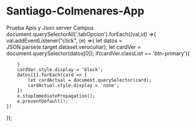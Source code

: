 # Santiago-Colmenares-App
Prueba Apis y Json server Campus
document.querySelectorAll('.tabOpcion').forEach((val,id) =>{
    val.addEventListener("click", (e) =>{
        let datos = JSON.parse(e.target.dataset.verocultar);
        let cardVer = document.querySelector(datos[0]);
        if(cardVer.classList == 'btn-primary'){


        }
        cardVer.style.display = 'block';
        datos[1].forEach(card => {
            let cardActual = document.querySelector(card);
            cardActual.style.display = 'none';
        })
        e.stopImmediatePropagation();
        e.preventDefault();
    })
});